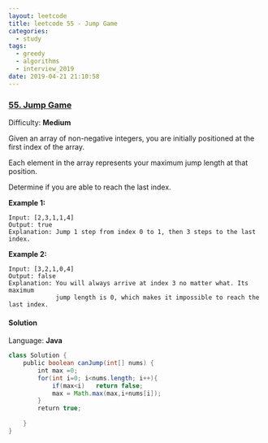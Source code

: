```yaml
---
layout: leetcode
title: leetcode 55 - Jump Game
categories:
  - study
tags:
  - greedy
  - algorithms
  - interview_2019
date: 2019-04-21 21:10:58
---
```


### [55\. Jump Game](https://leetcode.com/problems/jump-game/)

Difficulty: **Medium**


Given an array of non-negative integers, you are initially positioned at the first index of the array.

Each element in the array represents your maximum jump length at that position.

Determine if you are able to reach the last index.

**Example 1:**

```
Input: [2,3,1,1,4]
Output: true
Explanation: Jump 1 step from index 0 to 1, then 3 steps to the last index.
```

**Example 2:**

```
Input: [3,2,1,0,4]
Output: false
Explanation: You will always arrive at index 3 no matter what. Its maximum
             jump length is 0, which makes it impossible to reach the last index.
```


#### Solution

Language: **Java**

```java
class Solution {
    public boolean canJump(int[] nums) {
        int max =0;
        for(int i=0; i<nums.length; i++){
            if(max<i)   return false;
            max = Math.max(max,i+nums[i]);
        }
        return true;
        
    }
}
```